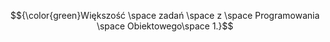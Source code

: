 $${\color{green}Większość \space zadań \space z \space Programowania \space Obiektowego\space 1.}$$
